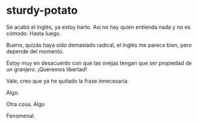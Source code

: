# sturdy-potato

Se acabó el inglés, ya estoy harto. 
Así no hay quien entienda nada y no es cómodo. Hasta luego.

Bueno, quizás haya sido demasiado radical, el inglés me parece bien, pero depende del momento.

Estoy muy en desacuerdo con que las ovejas tengan que ser propiedad de un granjero. ¡Queremos libertad!

Vale, creo que ya he quitado la frase innecesaria.

Algo.

Otra cosa.
Algo

Fenomenal.